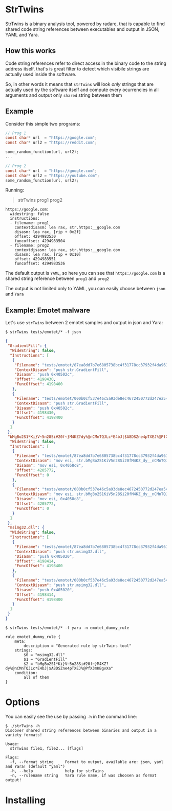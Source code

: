 # StrTwins

StrTwins is a binary analysis tool, powered by radare, that is capable to find shared code string references between executables and output in JSON, YAML and Yara. 

## How this works

Code string references refer to direct access in the binary code to the string address itself, that's is great filter to detect which visibile strings are actually used inside the software.

So, in other words it means that `strTwins` will look *only* strings that are actually used by the software itself and compute every ocurrencies in all arguments and output only `shared` string between them


## Example 

Consider this simple two programs:

```c
// Prog 1
const char* url  = "https://google.com";
const char* url2 = "https://reddit.com";

some_random_function(url, url2);
...

// Prog 2
const char* url  = "https://google.com";
const char* url2 = "https://youtube.com";
some_random_function(url, url2);
```

Running:

> strTwins prog1 prog2 

```
https://google.com:
  widestring: false
  instructions:
  - filename: prog1
    contextdisasm: lea rax, str.https:__google.com
    disasm: lea rax, [rip + 0x2f]
    offset: 4294983530
    funcoffset: 4294983504
  - filename: prog2
    contextdisasm: lea rax, str.https:__google.com
    disasm: lea rax, [rip + 0x10]
    offset: 4294983551
    funcoffset: 4294983536
```

The default output is `YAML`, so here you can see that `https://google.com` is a shared string reference between `prog1` and `prog2`


The output is not limited only to YAML, you can easily choose between `json` and `Yara`


## Example: Emotet malware

Let's use `strTwins` between 2 emotet samples and output in json and Yara:

`$ strTwins tests/emotet/* -f json`

```json
{
 "GradientFill": {
  "WideString": false,
  "Instructions": [
   {
    "Filename": "tests/emotet/87ea8dd7b7e6805738bc4f31778cc37932f4da9615d215b855bde087eb02b547",
    "ContextDisasm": "push str.GradientFill",
    "Disasm": "push 0x40502c",
    "Offset": 4198430,
    "FuncOffset": 4198400
   },
   {
    "Filename": "tests/emotet/000b0cf537e46c5a93de8ec4672450772d247ea5417692a35ef314679f1d4f4d",
    "ContextDisasm": "push str.GradientFill",
    "Disasm": "push 0x40502c",
    "Offset": 4198430,
    "FuncOffset": 4198400
   }
  ]
 },
 "bMgBo2S1*Ki}V~5n28Si#20f~}M4KZ?dy%@nCMnTQJLc*E4bJ|$A8DSZne4pTXEJ%@PfX3mKBgvXa": {
  "WideString": false,
  "Instructions": [
   {
    "Filename": "tests/emotet/87ea8dd7b7e6805738bc4f31778cc37932f4da9615d215b855bde087eb02b547",
    "ContextDisasm": "mov esi, str.bMgBo2S1KiV5n28Si20fM4KZ_dy__nCMnTQJLcE4bJ_A8DSZne4pTXEJ__PfX3mKBgvXa",
    "Disasm": "mov esi, 0x4058c8",
    "Offset": 4205772,
    "FuncOffset": 0
   },
   {
    "Filename": "tests/emotet/000b0cf537e46c5a93de8ec4672450772d247ea5417692a35ef314679f1d4f4d",
    "ContextDisasm": "mov esi, str.bMgBo2S1KiV5n28Si20fM4KZ_dy__nCMnTQJLcE4bJ_A8DSZne4pTXEJ__PfX3mKBgvXa",
    "Disasm": "mov esi, 0x4058c8",
    "Offset": 4205772,
    "FuncOffset": 0
   }
  ]
 },
 "msimg32.dll": {
  "WideString": false,
  "Instructions": [
   {
    "Filename": "tests/emotet/87ea8dd7b7e6805738bc4f31778cc37932f4da9615d215b855bde087eb02b547",
    "ContextDisasm": "push str.msimg32.dll",
    "Disasm": "push 0x405020",
    "Offset": 4198414,
    "FuncOffset": 4198400
   },
   {
    "Filename": "tests/emotet/000b0cf537e46c5a93de8ec4672450772d247ea5417692a35ef314679f1d4f4d",
    "ContextDisasm": "push str.msimg32.dll",
    "Disasm": "push 0x405020",
    "Offset": 4198414,
    "FuncOffset": 4198400
   }
  ]
 }
}
```

`$ strTwins tests/emotet/* -f yara -n emotet_dummy_rule`

```yara
rule emotet_dummy_rule {
	meta:
		description = "Generated rule by strTwins tool"
	strings:
		$0 = "msimg32.dll"
		$1 = "GradientFill"
		$2 = "bMgBo2S1*Ki}V~5n28Si#20f~}M4KZ?dy%@nCMnTQJLc*E4bJ|$A8DSZne4pTXEJ%@PfX3mKBgvXa"
	condition:
		all of them
}
```



# Options

You can easily see the use by passing `-h` in the command line:

```
$ ./strTwins -h
Discover shared string references between binaries and output in a variety formats!

Usage:
  strTwins file1, file2... [flags]

Flags:
  -f, --format string     Format to output, available are: json, yaml and Yara! (default "yaml")
  -h, --help              help for strTwins
  -n, --rulename string   Yara rule name, if was choosen as format output!
```


# Installing




